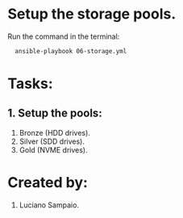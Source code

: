 # Setup the storage pools.

Run the command in the terminal:
```bash
  ansible-playbook 06-storage.yml
```

# Tasks:

## 1. Setup the pools:
  1. Bronze (HDD drives).
  1. Silver (SDD drives).
  1. Gold (NVME drives).

# Created by: 

1. Luciano Sampaio.
